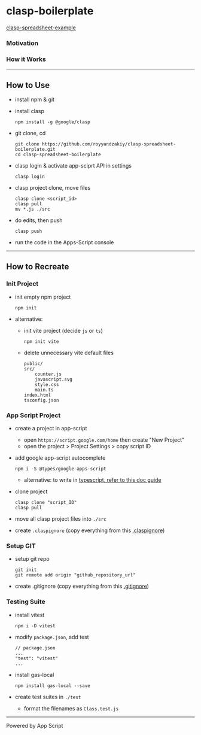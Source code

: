 # clasp-boilerplate

[clasp-spreadsheet-example](https://docs.google.com/spreadsheets/d/1GrbSH2AoUBIbndqOf6yB3LvCTnx49-3tWq242SZxwdI/edit?gid=0#gid=0)

### Motivation
<TBD>

### How it Works
<TBD>

---

## How to Use
- install npm & git
- install clasp

    `npm install -g @google/clasp`

- git clone, cd

    ```
    git clone https://github.com/royyandzakiy/clasp-spreadsheet-boilerplate.git
    cd clasp-spreadsheet-boilerplate
    ```

- clasp login & activate app-sciprt API in settings

    `clasp login`

- clasp project clone, move files

    ```
    clasp clone <script_id>
    clasp pull
    mv *.js ./src
    ```

- do edits, then push

    `clasp push`

- run the code in the Apps-Script console

---

## How to Recreate
### Init Project
- init empty npm project

    `npm init`

- alternative:
    - init vite project (decide `js` or `ts`)

        `npm init vite`

    - delete unnecessary vite default files

        ```
        public/
        src/
            counter.js
            javascript.svg
            style.css
            main.ts
        index.html
        tsconfig.json
        ```

### App Script Project
- create a project in app-script
    - open `https://script.google.com/home` then create "New Project"
    - open the project > Project Settings > copy script ID

- add google app-script autocomplete

    `npm i -S @types/google-apps-script`

    - alternative: to write in [typescript, refer to this doc guide](https://github.com/google/clasp/blob/master/docs/typescript.md)

- clone project

    ```
    clasp clone "script_ID"
    clasp pull
    ```

- move all clasp project files into `./src`
- create `.claspignore` (copy everything from this [.claspignore](./.claspignore))

### Setup GIT
- setup git repo
    ```
    git init
    git remote add origin "github_repository_url"
    ```

- create .gitignore (copy everything from this [.gitignore](./.gitignore))

### Testing Suite
- install vitest

    `npm i -D vitest`

- modify `package.json`, add test
    
    ```
    // package.json
    ...
    "test": "vitest"
    ...
    ```

- install gas-local

    `npm install gas-local --save`

- create test suites in `./test`
    - format the filenames as `Class.test.js`

---

Powered by App Script